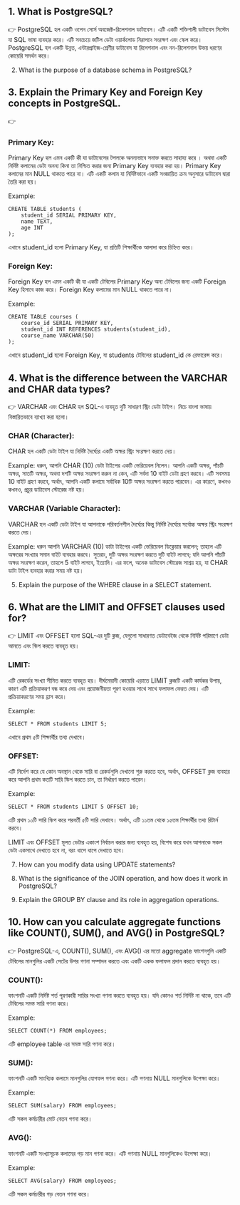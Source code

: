## 1. What is PostgreSQL?

👉 PostgreSQL হল একটি ওপেন সোর্স অবজেক্ট-রিলেশনাল ডাটাবেস। এটি একটি শক্তিশালী ডাটাবেস সিস্টেম যা SQL ভাষা ব্যবহার করে। এটি সবচেয়ে জটিল ডেটা ওয়ার্কলোড নিরাপদে সংরক্ষণ এবং স্কেল করে। PostgreSQL হল একটি উন্নত, এন্টারপ্রাইজ-শ্রেণীর ডাটাবেস যা রিলেশনাল এবং নন-রিলেশনাল উভয় ধরণের কোয়েরি সমর্থন করে।

2. What is the purpose of a database schema in PostgreSQL?

## 3. Explain the Primary Key and Foreign Key concepts in PostgreSQL.
👉 
### Primary Key: 
Primary Key হল এমন একটি কী যা ডাটাবেসের টপলকে অনন্যভাবে সনাক্ত করতে সাহায্য করে । অথবা একটি নির্দিষ্ট কলামের ডেটা অনন্য কিনা তা নিশ্চিত করার জন্য  Primary Key ব্যবহার করা হয়। Primary Key কলামের মান NULL থাকতে পারে না। এটি একটি কলাম যা নির্দিষ্টভাবে একটি সংজ্ঞায়িত ক্রম অনুসারে ডাটাবেস দ্বারা তৈরি করা হয়।

Example: 
```
CREATE TABLE students (
    student_id SERIAL PRIMARY KEY,
    name TEXT,
    age INT
);

```
এখানে student_id হলো Primary Key, যা প্রতিটি শিক্ষার্থীকে আলাদা করে চিহ্নিত করে।

### Foreign Key:
Foreign Key হল এমন একটি কী যা একটি টেবিলের Primary Key অন্য টেবিলের জন্য একটি Foreign Key হিসাবে কাজ করে। Foreign Key কলামের মান NULL থাকতে পারে না।

Example:
```
CREATE TABLE courses (
    course_id SERIAL PRIMARY KEY,
    student_id INT REFERENCES students(student_id),
    course_name VARCHAR(50)
);

```
এখানে student_id হলো Foreign Key, যা students টেবিলের student_id কে রেফারেন্স করে।

## 4. What is the difference between the VARCHAR and CHAR data types?

👉 VARCHAR এবং CHAR হল SQL-এ ব্যবহৃত দুটি সাধারণ স্ট্রিং ডেটা টাইপ। নিচে বাংলা ভাষায় বিস্তারিতভাবে ব্যাখ্যা করা হলো।

### CHAR (Character): 
CHAR হল একটি ডেটা টাইপ যা নির্দিষ্ট দৈর্ঘ্যের একটি অক্ষর স্ট্রিং সংরক্ষণ করতে দেয়।

Example:
ধরুন, আপনি CHAR (10) ডেটা টাইপের একটি ভেরিয়েবল নিলেন। আপনি একটি অক্ষর, পাঁচটি অক্ষর, সাতটি অক্ষর, অথবা দশটি অক্ষর সংরক্ষণ করুন না কেন, এটি সর্বদা 10 বাইট ডেটা গ্রহণ করবে। এটি সবসময় 10 বাইট গ্রহণ করবে, অর্থাৎ, আপনি একটি কলামে সর্বাধিক 10টি অক্ষর সংরক্ষণ করতে পারবেন। এর কারণে, কখনও কখনও, প্রচুর ডাটাবেস স্টোরেজ নষ্ট হয়।

### VARCHAR (Variable Character): 
VARCHAR হল একটি ডেটা টাইপ যা আপনাকে পরিবর্তনশীল দৈর্ঘ্যের কিন্তু নির্দিষ্ট দৈর্ঘ্যের সর্বোচ্চ অক্ষর স্ট্রিং সংরক্ষণ করতে দেয়।

Example:
ধরুন আপনি VARCHAR (10) ডাটা টাইপের একটি ভেরিয়েবল ডিক্লেয়ার করলেন; তাহলে এটি অক্ষরের সংখ্যার সমান বাইট ব্যবহার করবে। সুতরাং, দুটি অক্ষর সংরক্ষণ করতে দুটি বাইট লাগবে; যদি আপনি পাঁচটি অক্ষর সংরক্ষণ করেন, তাহলে 5 বাইট লাগবে, ইত্যাদি। এর ফলে, অনেক ডাটাবেস স্টোরেজ সাশ্রয় হয়, যা CHAR ডাটা টাইপ ব্যবহার করার সময় নষ্ট হয়।

5. Explain the purpose of the WHERE clause in a SELECT statement.

## 6. What are the LIMIT and OFFSET clauses used for?

👉 LIMIT এবং OFFSET হলো SQL-এর দুটি ক্লজ, যেগুলো সাধারণত ডেটাবেইজ থেকে নির্দিষ্ট পরিমাণে ডেটা আনতে এবং স্কিপ করতে ব্যবহৃত হয়।

### LIMIT:
এটি রেকর্ডের সংখ্যা সীমিত করতে ব্যবহৃত হয়। দীর্ঘমেয়াদী কোয়েরি এড়াতে LIMIT ক্লজটি একটি কার্যকর উপায়, কারণ এটি প্রক্রিয়াকরণ বন্ধ করে দেয় এবং প্রয়োজনীয়তা পূরণ হওয়ার সাথে সাথে ফলাফল ফেরত দেয়। এটি প্রক্রিয়াকরণের সময় হ্রাস করে।

Example:
```
SELECT * FROM students LIMIT 5;
```
এখানে প্রথম ৫টি শিক্ষার্থীর তথ্য দেখাবে।

### OFFSET:
এটি নির্দেশ করে যে কোন অবস্থান থেকে সারি বা রেকর্ডগুলি দেখানো শুরু করতে হবে, অর্থাৎ, OFFSET ক্লজ ব্যবহার করে আপনি প্রথম কতটি সারি স্কিপ করতে চান, তা নির্ধারণ করতে পারেন।

Example:
```
SELECT * FROM students LIMIT 5 OFFSET 10;
```
এটি প্রথম ১০টি সারি স্কিপ করে পরবর্তী ৫টি সারি দেখাবে।
অর্থাৎ, এটি ১১তম থেকে ১৫তম শিক্ষার্থীর তথ্য রিটার্ন করবে।

LIMIT এবং OFFSET মূলত ডেটার একাংশ নির্বাচন করার জন্য ব্যবহৃত হয়, বিশেষ করে যখন আপনাকে সকল ডেটা একসাথে দেখাতে হবে না, বরং ধাপে ধাপে দেখাতে হবে।

7. How can you modify data using UPDATE statements?

8. What is the significance of the JOIN operation, and how does it work in PostgreSQL?

9. Explain the GROUP BY clause and its role in aggregation operations.

## 10. How can you calculate aggregate functions like COUNT(), SUM(), and AVG() in PostgreSQL?
👉 PostgreSQL-এ, COUNT(), SUM(), এবং AVG() এর মতো aggregate ফাংশনগুলি একটি টেবিলের মানগুলির একটি সেটের উপর গণনা সম্পাদন করতে এবং একটি একক ফলাফল প্রদান করতে ব্যবহৃত হয়।

### COUNT():
ফাংশনটি একটি নির্দিষ্ট শর্ত পূরণকারী সারির সংখ্যা গণনা করতে ব্যবহৃত হয়।
যদি কোনও শর্ত নির্দিষ্ট না থাকে, তবে এটি টেবিলের সমস্ত সারি গণনা করে।

Example:
```
SELECT COUNT(*) FROM employees; 
```
এটি employee table এর সমস্ত সারি গণনা করে।

### SUM():

ফাংশনটি একটি সাংখ্যিক কলামে মানগুলির যোগফল গণনা করে। এটি গণনায় NULL মানগুলিকে উপেক্ষা করে।

Example:
```
SELECT SUM(salary) FROM employees;
```
এটি সকল কর্মচারীর মোট বেতন গণনা করে।

### AVG():
ফাংশনটি একটি সংখ্যাসূচক কলামের গড় মান গণনা করে। এটি গণনায় NULL মানগুলিকেও উপেক্ষা করে।

Example:
```
SELECT AVG(salary) FROM employees;
```
এটি সকল কর্মচারীর গড় বেতন গণনা করে।
